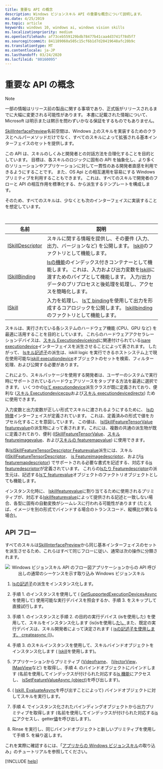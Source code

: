 ```yaml
---
title: 重要な API の概念
description: Windows ビジョンスキル API の重要な概念について説明します。
ms.date: 4/25/2019
ms.topic: article
keywords: windows 10, windows ai, windows vision skills
ms.localizationpriority: medium
ms.openlocfilehash: af73ceb559129bdb78477b41caa4d3741f78d5f7
ms.sourcegitcommit: 841189060a505c15cf6b1d7d20419648afc20b9c
ms.translationtype: MT
ms.contentlocale: ja-JP
ms.lasthandoff: 03/24/2020
ms.locfileid: "80160095"
---
```

# <a name="important-api-concepts"></a>重要な API の概念

> [!NOTE]
> 一部の情報はリリース前の製品に関する事項であり、正式版がリリースされるまでに大幅に変更される可能性があります。 本書に記載された情報について、Microsoft は明示または黙示を問わずいかなる保証をするものでもありません。

[SkillInterfacePreview](https://docs.microsoft.com/dotnet/api/microsoft.ai.skills.skillinterfacepreview)名前空間は、Windows 上のスキルを実装するためのクラスとヘルパーメソッドだけでなく、すべてのスキルによって拡張される基本インターフェイスのセットを提供します。

この API は、スキルのしくみと開発者との対話方法を合理化することを目的としています。 目標は、各スキルのロジックに固有の API を抽象化し、より多くのソリューションやアプリケーションに対して一貫性のある開発者直感を利用できるようにすることです。 また、OS Api との相互運用を容易にする Windows プリミティブを利用することもできます。 これは、すべてのスキルで開発者のフローと API の相互作用を標準化する、から派生するテンプレートを構成します。

そのため、すべてのスキルは、少なくとも次のインターフェイスに実装することを想定しています。

<br/>

| 名前 | 説明 |
|------|-------------|
| [ISkillDescriptor](https://docs.microsoft.com/dotnet/api/microsoft.ai.skills.skillinterfacepreview.iskilldescriptor) | スキルに関する情報を提供し、その要件 (入力、出力、バージョンなど) を公開します。 [Iskill](https://docs.microsoft.com/dotnet/api/microsoft.ai.skills.skillinterfacepreview.iskill)のファクトリとして機能します。 |
| [ISkillBinding](https://docs.microsoft.com/dotnet/api/microsoft.ai.skills.skillinterfacepreview.iskillbinding) | [Isの機能](https://docs.microsoft.com/dotnet/api/microsoft.ai.skills.skillinterfacepreview.iskillfeature)のインデックス付きコンテナーとして機能します。 これは、入力および出力変数を[Iskill](https://docs.microsoft.com/dotnet/api/microsoft.ai.skills.skillinterfacepreview.iskill)に渡すためのパイプとして機能します。 入力/出力データのプリプロセスと後処理を処理し、アクセスを簡略化します。 |
| [ISkill](https://docs.microsoft.com/dotnet/api/microsoft.ai.skills.skillinterfacepreview.iskill) | 入力を処理し、 [Isて binding](https://docs.microsoft.com/dotnet/api/microsoft.ai.skills.skillinterfacepreview.iskillbinding)を使用して出力を形成するコアロジックを公開します。 [Iskillbinding](https://docs.microsoft.com/dotnet/api/microsoft.ai.skills.skillinterfacepreview.iskillbinding)のファクトリとして機能します。 |

スキルは、実行されている各システムのハードウェア機能 (CPU、GPU など) を最適に活用することを目的としています。 これらのハードウェアアクセラレーションデバイスは、[スキル Executiondevicekind](https://docs.microsoft.com/dotnet/api/microsoft.ai.skills.skillinterfacepreview.skillexecutiondevicekind)に関連付けられている[isare executiondevice](https://docs.microsoft.com/dotnet/api/microsoft.ai.skills.skillinterfacepreview.iskillexecutiondevice)インターフェイスを派生させることによって表されます。 したがって、 [Isキル](https://docs.microsoft.com/dotnet/api/microsoft.ai.skills.skillinterfacepreview.iskill)[記述子](https://docs.microsoft.com/dotnet/api/microsoft.ai.skills.skillinterfacepreview.iskilldescriptor)の派生は、iskill logic を実行できるホストシステム上で現在使用可能な[iskill executiondevice](https://docs.microsoft.com/dotnet/api/microsoft.ai.skills.skillinterfacepreview.iskillexecutiondevice)オブジェクトのセットを検索、フィルター処理、および公開する必要があります。

これにより、スキルパッケージを使用する開発者は、ユーザーのシステムで実行時にサポートされているハードウェアリソースをタップする方法を最適に選択できます。 いくつかの[isて executiondevice](https://docs.microsoft.com/dotnet/api/microsoft.ai.skills.skillinterfacepreview.iskillexecutiondevice)派生クラスが既に定義されており、便利な ([スキル Executiondevicecpu](https://docs.microsoft.com/dotnet/api/microsoft.ai.skills.skillinterfacepreview.skillexecutiondevicecpu)および[スキル executiondevicedirectx](https://docs.microsoft.com/dotnet/api/microsoft.ai.skills.skillinterfacepreview.skillexecutiondevicedirectx)) ために使用できます。

入力変数と出力変数が正しい形式でスキルに渡されるようにするために、 [Isの特徴](https://docs.microsoft.com/dotnet/api/microsoft.ai.skills.skillinterfacepreview.iskillfeature)インターフェイスが定義されています。 これは、定義済みの形式で値をカプセル化することを意図しています。 この値は、 [IsISkillFeatureTensorValue featurevalue](https://docs.microsoft.com/dotnet/api/microsoft.ai.skills.skillinterfacepreview.iskillfeaturevalue)の派生物によって表されます。これには、複数の共通の派生物が既に定義されており、便利 ([ISkillFeatureTensorValue](https://docs.microsoft.com/dotnet/api/microsoft.ai.skills.skillinterfacepreview.iskillfeaturetensorvalue)、[スキル featureimagevalue](https://docs.microsoft.com/dotnet/api/microsoft.ai.skills.skillinterfacepreview.skillfeatureimagevalue)、および[スキルの featuremapvalue](https://docs.microsoft.com/dotnet/api/microsoft.ai.skills.skillinterfacepreview.skillfeaturemapvalue)) に使用できます。

各[IsISkillFeatureTensorDescriptor Featurevalue](https://docs.microsoft.com/dotnet/api/microsoft.ai.skills.skillinterfacepreview.iskillfeaturevalue)派生には、スキル ([ISkillFeatureTensorDescriptor](https://docs.microsoft.com/dotnet/api/microsoft.ai.skills.skillinterfacepreview.iskillfeaturetensordescriptor)、 [is Featureimagedescriptor](https://docs.microsoft.com/dotnet/api/microsoft.ai.skills.skillinterfacepreview.iskillfeatureimagedescriptor)、および[is featuremapdescriptor](https://docs.microsoft.com/dotnet/api/microsoft.ai.skills.skillinterfacepreview.iskillfeaturemapdescriptor)) でサポートされる必要な書式を記述する、対応する[is featuredescriptor](https://docs.microsoft.com/dotnet/api/microsoft.ai.skills.skillinterfacepreview.iskillfeaturedescriptor)が定義されています。 これらの[Isたり Featuredescriptor](https://docs.microsoft.com/dotnet/api/microsoft.ai.skills.skillinterfacepreview.iskillfeaturedescriptor)の派生元は、記述する[Isて featurevalue](https://docs.microsoft.com/dotnet/api/microsoft.ai.skills.skillinterfacepreview.iskillfeaturevalue)オブジェクトのファクトリオブジェクトとしても機能します。

インスタンス化時に、 [Iskillfeaturevalue](https://docs.microsoft.com/dotnet/api/microsoft.ai.skills.skillinterfacepreview.iskillfeaturevalue)に割り当てるために使用されるプリミティブが、対応する[Iskillfeaturevalue](https://docs.microsoft.com/dotnet/api/microsoft.ai.skills.skillinterfacepreview.iskillfeaturedescriptor)によって提供される記述と一致しない場合、各型に固有の自動変換がシームレスに行われる可能性があります (たとえば、イメージを別の形式でバインドする場合のトランスコード、縦横比が異なる場合)。

## <a name="api-flow"></a>API フロー<a name="APIFlow"></a>

すべてのスキルは[SkillInterfacePreview](https://docs.microsoft.com/dotnet/api/microsoft.ai.skills.skillinterfacepreview)から同じ基本インターフェイスのセットを派生させるため、これらはすべて同じフローに従い、通常は次の操作に分類されます。

<div style="text-align:center" markdown="1">

![Windows ビジョンスキル API のフロー図アプリケーションからの API 呼び出しの通常のシーケンスを示す取り込み Windows ビジョンスキル](../images/vision-skills-flow.png)

</div>

1) [Isの記述子](https://docs.microsoft.com/dotnet/api/microsoft.ai.skills.skillinterfacepreview.iskilldescriptor)の派生をインスタンス化します。

2) 手順 1. のインスタンスを使用して ( [GetSupportedExecutionDevicesAsync](https://docs.microsoft.com/dotnet/api/microsoft.ai.skills.skillinterfacepreview.iskilldescriptor.getsupportedexecutiondevicesasync)を使用して) 使用可能な実行デバイスを照会するか、手順 3. をスキップして直接試行します。

3) 手順 1. のインスタンスと手順 2. の目的の実行デバイス (isを使用した) を使用して、スキルをインスタンス化します (is(isを使用し[た)。](https://docs.microsoft.com/dotnet/api/microsoft.ai.skills.skillinterfacepreview.iskilldescriptor.createskillasync)また、既定の実行デバイスは、スキル開発者によって決定されます ( [isの記述子を使用します。 createasync ()](https://docs.microsoft.com/dotnet/api/microsoft.ai.skills.skillinterfacepreview.iskilldescriptor.createskillasync))。

4) 手順 3. のスキルインスタンスを使用して、スキルバインドオブジェクトをインスタンス化します ( [Iskill](https://docs.microsoft.com/dotnet/api/microsoft.ai.skills.skillinterfacepreview.iskill.createskillbindingasync)を使用します)。

5) アプリケーションからプリミティブ ([Videoframe](https://docs.microsoft.com/uwp/api/windows.media.videoframe)、 [IVectorView](https://docs.microsoft.com/uwp/api/windows.foundation.collections.ivectorview_t_)、 [IMapView](https://docs.microsoft.com/uwp/api/windows.foundation.collections.imapview_k_v_)など) を取得し、手順 4. のバインドオブジェクトにバインドします (名前を使用してインデックスが付けられた対応する[Is 機能](https://docs.microsoft.com/dotnet/api/microsoft.ai.skills.skillinterfacepreview.iskillfeature)にアクセスし、 [isSetFeatureValueAsync (object)](https://docs.microsoft.com/dotnet/api/microsoft.ai.skills.skillinterfacepreview.iskillfeature.setfeaturevalueasync)を呼び出します)。

6) ( [Iskill. EvaluateAsync](https://docs.microsoft.com/dotnet/api/microsoft.ai.skills.skillinterfacepreview.iskill.evaluateasync)を呼び出すことによって) バインドオブジェクトに対してスキルを実行します。

7) 手順 4. でインスタンス化されたバインディングオブジェクトから出力プリミティブを取得します (名前を使用してインデックスが付けられた対応する[isに](https://docs.microsoft.com/dotnet/api/microsoft.ai.skills.skillinterfacepreview.iskillfeature)アクセスし、getter[値](https://docs.microsoft.com/dotnet/api/microsoft.ai.skills.skillinterfacepreview.iskillfeature.featurevalue)を呼び出します)。

8) Rinse を実行し、同じバインドオブジェクトと新しいプリミティブを使用して手順 5. を繰り返します。

これを実際に確認するには、「[アプリからの Windows ビジョンスキル](tutorial1.md)の取り込み」のチュートリアルを参照してください。

[!INCLUDE [help](../includes/get-help-vision.md)]
